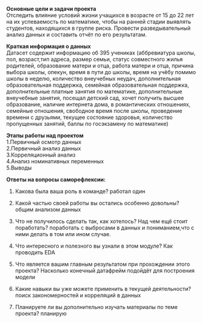 ﻿**Основные цели и задачи проекта**  
Отследить влияние условий жизни учащихся в возрасте от 15 до 22 лет на их успеваемость по математике, чтобы на ранней стадии выявлять студентов, находящихся в группе риска.
Провести разведывательный анализ данных и составить отчёт по его результатам.

**Краткая информация о данных**  
Датасет содержит информацию об 395 учениках (аббревиатура школы, пол, возраст,тип адреса, размер семьи, статус совместного жилья родителей, образование матери и отца, работа матери и отца, причина выбора школы, опекун, время в пути до школы, время на учёбу помимо школы в неделю, количество внеучебных неудач, дополнительная образовательная поддержка, семейная образовательная поддержка, дополнительные платные занятия по математике, дополнительные внеучебные занятия, посещал детский сад, хочет получить высшее образование, наличие интернета дома, в романтических отношениях, семейные отношения, свободное время после школы, проведение времени с друзьями, текущее состояние здоровья, количество пропущенных занятий, баллы по госэкзамену по математике)

**Этапы работы над проектом**    
1.Первичный осмотр данных  
2.Первичный анализ данных  
3.Корреляционный анализ  
4.Анализ номинативных переменных  
5.Выводы  

**Ответы на вопросы саморефлексии:**
1. Какова была ваша роль в команде?
работал один

2. Какой частью своей работы вы остались особенно довольны?
общим анализом данных

3. Что не получилось сделать так, как хотелось? Над чем ещё стоит поработать?
поработать с выбросами в данных и пониманием,что с ними делать в том или ином случае.

4. Что интересного и полезного вы узнали в этом модуле?
Как проводить EDA

5. Что является вашим главным результатом при прохождении этого проекта?
Насколько конечный датафрейм подойдёт для построения модели

6. Какие навыки вы уже можете применить в текущей деятельности?
поиск закономерностей и корреляций в данных

7. Планируете ли вы дополнительно изучать материалы по теме проекта?
планирую